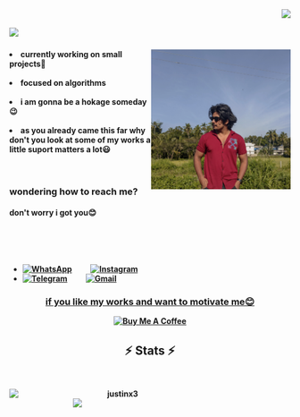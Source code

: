 <img align="right" src="https://visitor-badge.laobi.icu/badge?page_id=zumrudu-anka.justinx3">


<h2 align="left">
<img src="https://readme-typing-svg.herokuapp.com/?lines=Helloooo.....!+👋;jusstin here😊....;i came here to welcome you1!&center=true&size=30">
  </a>
</h2>

 

<div align="center">
<img src="https://github.com/justinx3/justinx3/blob/main/images/Picsart_23-11-26_03-37-37-445.jpg" height="250" width="250" align="right">
  </div>
<li>
 <b>currently working on small projects🌱
 </li>
   <br>
<li>
<b>focused on algorithms</b> 
</li>
   <br>
<li>
  <b>i am gonna be a hokage someday😉</b>
</li>
   <br>
   <li>
  <b>as you already came this far why don't you look at some of my works</b>
     <b>a little suport matters a lot😃</b>
</li>
<br><br>

<h3 align="left"><b>wondering how to reach me?</b></h3>
<h4 align="left"><b>don't worry i got you😊</b></h4>
<br><br><br>

- [![WhatsApp](https://img.shields.io/badge/WhatsApp-25D366?style=for-the-badge&logo=whatsapp&logoColor=white)](http://api.whatsapp.com/send?phone=917510619064&text=Hi%20justin) &nbsp;&nbsp;&nbsp;&nbsp;&nbsp;&nbsp;&nbsp;&nbsp;
 [![Instagram](https://img.shields.io/badge/instagram-red?style=for-the-badge&logo=instagram&logoColor=white)](https://www.instagram.com/jxtn.x3)
- [![Telegram](https://img.shields.io/badge/telegram-0088cc?style=for-the-badge&logo=telegram&logoColor=white)](https://t.me/kokachy_xD) &nbsp;&nbsp;&nbsp;&nbsp;&nbsp;&nbsp;&nbsp;&nbsp;
[![Gmail](https://img.shields.io/badge/Gmail%20me-3e164f?style=for-the-badge&logo=gmail&logoColor=white)](mailto:dev.justin112@gmail.com)

 
<div align="center">
<h3><b><u>if you like my works and want to motivate me😊</u></b></h3>
<a href="https://www.buymeacoffee.com/devjustin1P" target="_blank"><img src="https://cdn.buymeacoffee.com/buttons/v2/default-yellow.png" alt="Buy Me A Coffee" height="60px" width="217px" ></a>

<h2 align="center">⚡ Stats ⚡</h2>
<br>
<p align="center">
  <div align=center>
    <a href="https://github.com/denvercoder1/github-readme-streak-stats" title="Go to Source">
      <img align="left" width=390 src="https://github-readme-streak-stats.herokuapp.com/?user=justinx3&theme=react&border=61dafb&hide_border=true" alt="justinx3" />
    </a>
    <a href="https://github.com/anuraghazra/github-readme-stats" title="Go to Source">
      <img align="right" width=390 src="https://github-readme-stats.vercel.app/api?username=justinx3&show_icons=true&theme=react&border_color=61dafb&hide_border=true" />
    </a>
  </div>
  <br><br><br><br><br><br><br><br><br>
</p>


 
